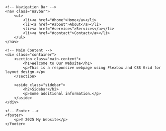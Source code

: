 <!DOCTYPE html>
<html lang="en">
<head>
    <meta charset="UTF-8">
    <meta name="viewport" content="width=device-width, initial-scale=1.0">
    <title>Responsive Layout</title>
    <link rel="stylesheet" href="style.css"> <!-- Linking external CSS file -->
</head>
<body>

    <!-- Navigation Bar -->
    <nav class="navbar">
        <ul>
            <li><a href="#home">Home</a></li>
            <li><a href="#about">About</a></li>
            <li><a href="#services">Services</a></li>
            <li><a href="#contact">Contact</a></li>
        </ul>
    </nav>

    <!-- Main Content -->
    <div class="container">
        <section class="main-content">
            <h1>Welcome to Our Website</h1>
            <p>This is a responsive webpage using Flexbox and CSS Grid for layout design.</p>
        </section>
        
        <aside class="sidebar">
            <h2>Sidebar</h2>
            <p>Some additional information.</p>
        </aside>
    </div>

    <!-- Footer -->
    <footer>
        <p>© 2025 My Website</p>
    </footer>

</body>
</html>

